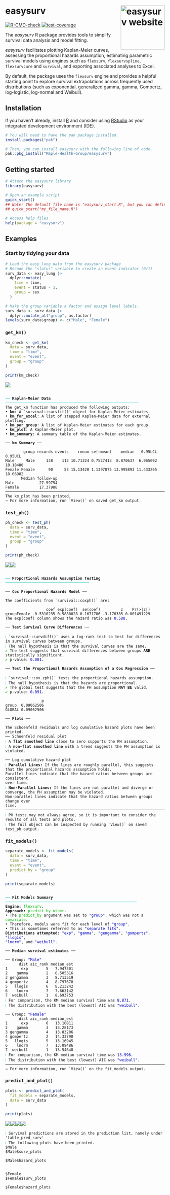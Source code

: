 
<!-- README.md is generated from README.Rmd. Please edit that file -->

# <b>easysurv</b> <a href="https://maple-health-group.github.io/easysurv/"><img src="man/figures/logo.png" align="right" height="139" alt="easysurv website" /></a>

<!-- badges: start -->

[![R-CMD-check](https://github.com/Maple-Health-Group/easysurv/actions/workflows/check-standard.yaml/badge.svg)](https://github.com/Maple-Health-Group/easysurv/actions/workflows/check-standard.yaml)
[![test-coverage](https://github.com/Maple-Health-Group/easysurv/actions/workflows/test-coverage.yaml/badge.svg)](https://github.com/Maple-Health-Group/easysurv/actions/workflows/test-coverage.yaml)
<!-- badges: end -->

The *easysurv* R package provides tools to simplify survival data
analysis and model fitting.

*easysurv* facilitates plotting Kaplan-Meier curves, assessing the
proportional hazards assumption, estimating parametric survival models
using engines such as `flexsurv`, `flexsurvspline`, `flexsurvcure` and
`survival`, and exporting associated analyses to Excel.

By default, the package uses the `flexsurv` engine and provides a
helpful starting point to explore survival extrapolations across
frequently used distributions (such as exponential, generalized gamma,
gamma, Gompertz, log-logistic, log-normal and Weibull).

## Installation

If you haven’t already, install [R](https://www.r-project.org) and
consider using [RStudio](https://posit.co/download/rstudio-desktop/) as
your integrated development environment (IDE).

<div id="install" class="chunk">

<div class="rcode">

``` r
# You will need to have the pak package installed.
install.packages("pak")

# Then, you can install easysurv with the following line of code.
pak::pkg_install("Maple-Health-Group/easysurv")
```

</div>

</div>

## Getting started

<div id="getting-started" class="chunk">

<div class="rcode">

``` r
# Attach the easysurv library
library(easysurv)

# Open an example script
quick_start()
## Note: The default file name is "easysurv_start.R", but you can define your own, e.g.
## quick_start("my_file_name.R")

# Access help files
help(package = "easysurv")
```

</div>

</div>

## Examples

### Start by tidying your data

<div id="tidy-data" class="chunk">

<div class="rcode">

``` r
# Load the easy_lung data from the easysurv package
# Recode the "status" variable to create an event indicator (0/1)
surv_data <- easy_lung |>
  dplyr::mutate(
    time = time,
    event = status - 1,
    group = sex
  )

# Make the group variable a factor and assign level labels.
surv_data <- surv_data |>
  dplyr::mutate_at("group", as.factor)
levels(surv_data$group) <- c("Male", "Female")
```

</div>

</div>

### `get_km()`

<!--
<div class="chunk" id="collapse_cli"><div class="rcode"><style type="text/css">
pre.r-output {
 margin-bottom: 0 !important;
 padding: 0px 16px;
}
&#10;</style>
</div></div>
-->

``` r
km_check <- get_km(
  data = surv_data,
  time = "time",
  event = "event",
  group = "group"
)

print(km_check)
```

![](man/figures/get-KM-1.png)<!-- -->
<pre class="r-output"><code>
<span style='color: #00BBBB;'>──</span> <span style='font-weight: bold;'>Kaplan-Meier Data</span> <span style='color: #00BBBB;'>───────────────────────────────────────────────────────────</span>
The get_km function has produced the following outputs:
• <span style='font-weight: bold;'>km</span>: A `survival::survfit()` object for Kaplan-Meier estimates.
• <span style='font-weight: bold;'>km_for_excel</span>: A list of stepped Kaplan-Meier data for external plotting.
• <span style='font-weight: bold;'>km_per_group</span>: A list of Kaplan-Meier estimates for each group.
• <span style='font-weight: bold;'>km_plot</span>: A Kaplan-Meier plot.
• <span style='font-weight: bold;'>km_summary</span>: A summary table of the Kaplan-Meier estimates.
&#10;── <span style='font-weight: bold;'>km Summary</span> ──
&#10;        group records events    rmean se(rmean)    median   0.95LCL  0.95UCL
Male     Male     138    112 10.71324 0.7527413  8.870637  6.965092 10.18480
Female Female      90     53 15.13420 1.1397075 13.995893 11.433265 18.06982
       Median follow-up
Male           27.59754
Female         17.37988
────────────────────────────────────────────────────────────────────────────────
The km_plot has been printed.
→ For more information, run `View()` on saved get_km output.
</code></pre>

### `test_ph()`

``` r
ph_check <- test_ph(
  data = surv_data,
  time = "time",
  event = "event",
  group = "group"
)

print(ph_check)
```

![](man/figures/test-PH-1.png)<!-- -->![](man/figures/test-PH-2.png)<!-- -->
<pre class="r-output"><code>
<span style='color: #00BBBB;'>──</span> <span style='font-weight: bold;'>Proportional Hazards Assumption Testing</span> <span style='color: #00BBBB;'>─────────────────────────────────────</span>
&#10;── <span style='font-weight: bold;'>Cox Proportional Hazards Model</span> ──
&#10;The coefficients from `survival::coxph()` are:
&#10;                  coef exp(coef)  se(coef)         z    Pr(>|z|)
groupFemale -0.5310235 0.5880028 0.1671786 -3.176385 0.001491229
The exp(coef) column shows the hazard ratio was <span style='color: #0000BB;'>0.588</span>.
&#10;── <span style='font-weight: bold;'>Test Survival Curve Differences</span> ──
&#10;<span style='color: #00BBBB;'>ℹ</span> `survival::survdiff()` uses a log-rank test to test for differences in survival curves between groups.
<span style='color: #00BBBB;'>ℹ</span> The null hypothesis is that the survival curves are the same.
<span style='color: #00BB00;'>✔</span> The test suggests that survival differences between groups <span style='font-weight: bold;'>ARE</span> statistically significant.
<span style='color: #00BB00;'>✔</span> p-value: <span style='color: #0000BB;'>0.001</span>.
&#10;── <span style='font-weight: bold;'>Test the Proportional Hazards Assumption of a Cox Regression</span> ──
&#10;<span style='color: #00BBBB;'>ℹ</span> `survival::cox.zph()` tests the proportional hazards assumption.
<span style='color: #00BBBB;'>ℹ</span> The null hypothesis is that the hazards are proportional.
<span style='color: #00BB00;'>✔</span> The global test suggests that the PH assumption <span style='font-weight: bold;'>MAY BE</span> valid.
<span style='color: #00BB00;'>✔</span> p-value: <span style='color: #0000BB;'>0.091</span>.
&#10;                p
group  0.09062506
GLOBAL 0.09062506
&#10;── <span style='font-weight: bold;'>Plots</span> ──
&#10;The Schoenfeld residuals and log cumulative hazard plots have been printed.
── Schoenfeld residual plot 
<span style='color: #00BBBB;'>ℹ</span> A <span style='font-weight: bold;'>flat smoothed line</span> close to zero supports the PH assumption.
<span style='color: #00BBBB;'>ℹ</span> A <span style='font-weight: bold;'>non-flat smoothed line</span> with a trend suggests the PH assumption is violated.
&#10;── Log cumulative hazard plot 
<span style='color: #00BBBB;'>ℹ</span> <span style='font-weight: bold;'>Parallel Lines:</span> If the lines are roughly parallel, this suggests that the proportional hazards assumption holds.
Parallel lines indicate that the hazard ratios between groups are consistent
over time.
<span style='color: #00BBBB;'>ℹ</span> <span style='font-weight: bold;'>Non-Parallel Lines:</span> If the lines are not parallel and diverge or converge, the PH assumption may be violated. 
Non-parallel lines indicate that the hazard ratios between groups change over
time.
────────────────────────────────────────────────────────────────────────────────
<span style='color: #00BBBB;'>ℹ</span> PH tests may not always agree, so it is important to consider the results of all tests and plots.
<span style='color: #00BBBB;'>ℹ</span> The full object can be inspected by running `View()` on saved test_ph output.
</code></pre>

### `fit_models()`

``` r
separate_models <- fit_models(
  data = surv_data,
  time = "time",
  event = "event",
  predict_by = "group"
)

print(separate_models)
```

<pre class="r-output"><code>
<span style='color: #00BBBB;'>──</span> <span style='font-weight: bold;'>Fit Models Summary</span> <span style='color: #00BBBB;'>──────────────────────────────────────────────────────────</span>
<span style='font-weight: bold;'>Engine:</span> <span style='color: #00BB00;'>flexsurv</span>.
<span style='font-weight: bold;'>Approach:</span> <span style='color: #00BB00;'>predict_by_other</span>.
• The <span style='color: #00BB00;'>predict_by</span> argument was set to <span style='color: #0000BB;'>"group"</span>, which was not a <span style='color: #00BB00;'>covariate</span>.
• Therefore, models were fit for each level of <span style='color: #0000BB;'>"group"</span>.
• This is sometimes referred to as <span style='color: #0000BB;'>"separate fits"</span>.
<span style='font-weight: bold;'>Distributions attempted:</span> <span style='color: #0000BB;'>"exp"</span>, <span style='color: #0000BB;'>"gamma"</span>, <span style='color: #0000BB;'>"gengamma"</span>, <span style='color: #0000BB;'>"gompertz"</span>, <span style='color: #0000BB;'>"llogis"</span>,
<span style='color: #0000BB;'>"lnorm"</span>, and <span style='color: #0000BB;'>"weibull"</span>.
&#10;── <span style='font-weight: bold;'>Median survival estimates</span> ──
&#10;── Group: <span style='color: #0000BB;'>"Male"</span> 
      dist aic_rank median_est
1      exp        5   7.947301
2    gamma        2   8.505316
3 gengamma        3   8.713519
4 gompertz        4   8.797670
5   llogis        6   8.213242
6    lnorm        7   7.663142
7  weibull        1   8.693753
<span style='color: #00BBBB;'>ℹ</span> For comparison, the KM median survival time was <span style='color: #0000BB;'>8.871</span>.
<span style='color: #00BBBB;'>ℹ</span> The distribution with the best (lowest) AIC was <span style='color: #0000BB;'>"weibull"</span>.
&#10;── Group: <span style='color: #0000BB;'>"Female"</span> 
      dist aic_rank median_est
1      exp        6   13.10811
2    gamma        3   13.28173
3 gengamma        4   13.83206
4 gompertz        2   14.33790
5   llogis        5   13.16945
6    lnorm        7   13.09486
7  weibull        1   13.54648
<span style='color: #00BBBB;'>ℹ</span> For comparison, the KM median survival time was <span style='color: #0000BB;'>13.996</span>.
<span style='color: #00BBBB;'>ℹ</span> The distribution with the best (lowest) AIC was <span style='color: #0000BB;'>"weibull"</span>.
────────────────────────────────────────────────────────────────────────────────
→ For more information, run `View()` on the fit_models output.
</code></pre>

### `predict_and_plot()`

``` r
plots <- predict_and_plot(
  fit_models = separate_models,
  data = surv_data
)

print(plots)
```

![](man/figures/plot-models-1.png)<!-- -->![](man/figures/plot-models-2.png)<!-- -->![](man/figures/plot-models-3.png)<!-- -->![](man/figures/plot-models-4.png)<!-- -->

<pre class="r-output"><code><span style='color: #00BBBB;'>ℹ</span> Survival predictions are stored in the prediction list, namely under 'table_pred_surv'
<span style='color: #00BBBB;'>ℹ</span> The following plots have been printed.
$Male
$Male$surv_plots
&#10;$Male$hazard_plots
&#10;
$Female
$Female$surv_plots
&#10;$Female$hazard_plots
</code></pre>
